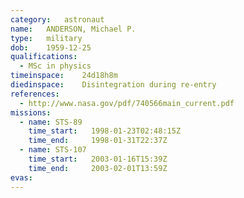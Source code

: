 ```yaml
---
category:	astronaut
name:	ANDERSON, Michael P.
type:	military
dob:	1959-12-25
qualifications:
  - MSc in physics
timeinspace:	24d18h8m
diedinspace:	Disintegration during re-entry
references:
  - http://www.nasa.gov/pdf/740566main_current.pdf
missions:
  - name: STS-89
    time_start:   1998-01-23T02:48:15Z
    time_end:     1998-01-31T22:37Z
  - name: STS-107
    time_start:   2003-01-16T15:39Z
    time_end:     2003-02-01T13:59Z
evas:
---
```

